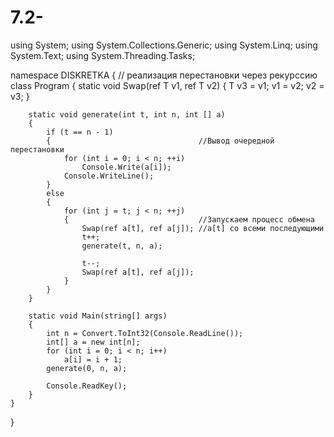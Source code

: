 # 7.2-
using System;
using System.Collections.Generic;
using System.Linq;
using System.Text;
using System.Threading.Tasks;

namespace DISKRETKA
{    // реализация перестановки через рекурссию
    class Program 
    {
        static void Swap<T>(ref T v1, ref T v2)
        {
            T v3 = v1;
            v1 = v2;
            v2 = v3;
        }

        static void generate(int t, int n, int [] a)
        {
            if (t == n - 1)
            {                                 //Вывод очередной перестановки
                for (int i = 0; i < n; ++i)
                    Console.Write(a[i]);
                Console.WriteLine();
            }
            else
            {
                for (int j = t; j < n; ++j)
                {                             //Запускаем процесс обмена
                    Swap(ref a[t], ref a[j]); //a[t] со всеми последующими
                    t++;
                    generate(t, n, a);
                                              
                    t--;
                    Swap(ref a[t], ref a[j]);
                }
            }
        }

        static void Main(string[] args)
        {
            int n = Convert.ToInt32(Console.ReadLine());
            int[] a = new int[n];
            for (int i = 0; i < n; i++)
                a[i] = i + 1;
            generate(0, n, a);

            Console.ReadKey();
        }
    }
}

